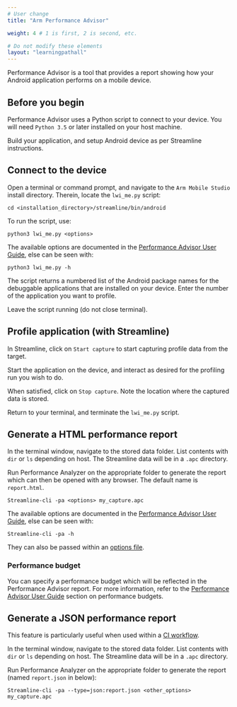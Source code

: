 ```yaml
---
# User change
title: "Arm Performance Advisor"

weight: 4 # 1 is first, 2 is second, etc.

# Do not modify these elements
layout: "learningpathall"
---
```

Performance Advisor is a tool that provides a report showing how your Android application performs on a mobile device.

## Before you begin

Performance Advisor uses a Python script to connect to your device. You will need `Python 3.5` or later installed on your host machine.

Build your application, and setup Android device as per Streamline instructions.

## Connect to the device

Open a terminal or command prompt, and navigate to the `Arm Mobile Studio` install directory. Therein, locate the `lwi_me.py` script:

```console
cd <installation_directory>/streamline/bin/android
```

To run the script, use:

```console
python3 lwi_me.py <options>
```

The available options are documented in the [Performance Advisor User Guide](https://developer.arm.com/documentation/102009/latest/Command-line-options/The-lwi-me-py-script-options), else can be seen with:

```console
python3 lwi_me.py -h
```

The script returns a numbered list of the Android package names for the debuggable applications that are installed on your device. Enter the number of the application you want to profile.

Leave the script running (do not close terminal).

## Profile application (with Streamline)

In Streamline, click on `Start capture` to start capturing profile data from the target.

Start the application on the device, and interact as desired for the profiling run you wish to do.

When satisfied, click on `Stop capture`. Note the location where the captured data is stored.

Return to your terminal, and terminate the `lwi_me.py` script.

## Generate a HTML performance report

In the terminal window, navigate to the stored data folder. List contents with `dir` or `ls` depending on host. The Streamline data will be in a `.apc` directory.

Run Performance Analyzer on the appropriate folder to generate the report which can then be opened with any browser. The default name is `report.html`.
```console
Streamline-cli -pa <options> my_capture.apc
```
The available options are documented in the [Performance Advisor User Guide](https://developer.arm.com/documentation/102009/latest/Command-line-options/The-pa-command), else can be seen with:
```console
Streamline-cli -pa -h
```
They can also be passed within an [options file](https://developer.arm.com/documentation/102009/latest/Command-line-options/The-pa-command/pa-command-line-options-file).

### Performance budget

You can specify a performance budget which will be reflected in the Performance Advisor report. For more information, refer to the [Performance Advisor User Guide](https://developer.arm.com/documentation/102009/0805/Quick-start-guide/Setting-performance-budgets) section on performance budgets.

## Generate a JSON performance report

This feature is particularly useful when used within a [CI workflow](https://developer.arm.com/documentation/102543).

In the terminal window, navigate to the stored data folder. List contents with `dir` or `ls` depending on host. The Streamline data will be in a `.apc` directory.

Run Performance Analyzer on the appropriate folder to generate the report (named `report.json` in below):
```console
Streamline-cli -pa --type=json:report.json <other_options> my_capture.apc
```
